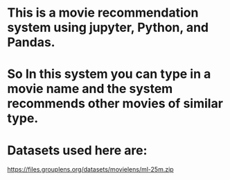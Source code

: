 # This is a movie recommendation system using jupyter, Python, and Pandas.
# So In this system you can type in a movie name and the system recommends other movies of similar type.
# Datasets used here are:
https://files.grouplens.org/datasets/movielens/ml-25m.zip

